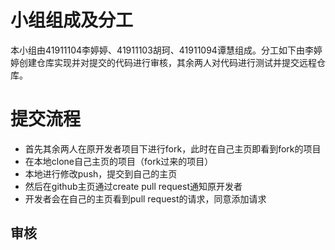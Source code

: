# 小组组成及分工
本小组由41911104李婷婷、41911103胡珂、41911094谭慧组成。分工如下由李婷婷创建仓库实现并对提交的代码进行审核，其余两人对代码进行测试并提交远程仓库。
# 提交流程
+ 首先其余两人在原开发者项目下进行fork，此时在自己主页即看到fork的项目
+ 在本地clone自己主页的项目（fork过来的项目）
+ 本地进行修改push，提交到自己的主页
+ 然后在github主页通过create pull request通知原开发者
+ 开发者会在自己的主页看到pull request的请求，同意添加请求
## 审核
